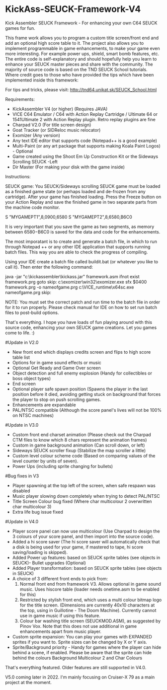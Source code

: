 # KickAss-SEUCK-Framework-V4
Kick Assembler SEUCK Framework - For enhancing your own C64 SEUCK games for fun. 

This frame work allows you to program a custom title screen/front end and add an optional high score table to it. The project also allows you to implement programmable in game enhancements, to make your game even more interesting. For example power ups, shield, smart bomb features, etc. The entire code is self-explanatory and should hopefully help you learn to enhance your SEUCK master pieces and share with the community. The majority of source code is based on the TND SEUCK School tutorials. Where credit goes to those who have provided the tips which have been implemented inside this framework:

For tips and tricks, please visit:
http://tnd64.unikat.sk/SEUCK_School.html

Requirements:

* KickAssembler V4 (or higher) (Requires JAVA)
* VICE C64 Emulator / C64 with Action Replay Cartridge / Ultimate 64 or 1541Ultimate 2 with Action Replay plugin. Retro replay plugins are fine
* Charpad V2.0 (For title screen design)
* Goat Tracker (or SIDReloc music relocator)
* Exomizer (Any version)
* Any text IDE editor that supports code (Notepad++ is a good example)
* Multi-Paint (or any art package that supports making Koala Paint Logos) - Optional
* Game created using the Shoot Em Up Construction Kit or the Sideways Scrolling SEUCK -Left
* Dir Master (For making your disk with the game inside)

Instructions:

SEUCK game:
You SEUCK/Sideways scrolling SEUCK game must be loaded as a finished game state (or perhaps loaded and de-frozen from any cartridge). After your game has finished loading. Press the Freeze button on your Action Replay and save the finished game in two separate parts from the machine code monitor. 

S "MYGAMEPT1",8,0900,6580
S "MYGAMEPT2",8,6580,B6C0

It is very important that you save the game as two segments, as memory between $6580-$B6C0 is saved for the data and code for the enhancements.

The most imporatant is to create and generate a batch file, in which to run through Notepad ++ or any other IDE application that supports running batch files. This way you are able to check the progress of compiling.

Using your IDE create a batch file called buildit.bat (or whatever you like to call it). Then enter the following command:

java -jar "c:\kickassembler\kickass.jar" framework.asm 
ifnot exist framework.prg goto skip:
c:\exomizer\win32\exomizer.exe sfx $0400 framework.prg -o nameofgame.prg
c:\VICE_runtime\x64sc.exe nameofgame.prg
skip:

NOTE: You must set the correct patch and run time to the batch file in order for it to run properly.  Please check manual for IDE on how to set run batch files to post-build options.

That's everything. I hope you have loads of fun playing around with this source code, enhancing your own SEUCK game creations. Let you games come to life. :)

#Update in V2.0 

* New front end which displays credits screen and flips to high score table list
* Options for in game sound effects or music 
* Optional Get Ready and Game Over screen
* Object detection and full enemy explosion (Handy for collectibles or boss object types)
* End screen
* Optional player safe spawn position (Spawns the player in the last position before  it died, avoiding getting stuck on background that forces the player to stop on push scrolling games. 
* Enhancements are expandable
* PAL/NTSC compatible (Although the score panel's lives will not be 100% on NTSC machines)

#Update in V3.0

* Custom front end charset animation (Please check out the Charpad CTM files to know which 8 chars represent the animation frames)
* Custom in game background animation (Can scroll down, or left) 
* Sideways SEUCK scroller fixup (Stabilize the map scroller a little)
* Custom level colour scheme code (Based on comparing values of the level counter by units of seven).
* Power Ups (including sprite changing for bullets)

#Bug fixes in V3

* Player spawning at the top left of the screen, when safe respawn was disabled
* Music player slowing down completely when trying to detect PAL/NTSC 
* Title Screen Colour bug fixed (Where char multicolour 2 overwritten char multicolour 3)
* Extra life bug issue fixed

#Update in V4.0

* Player score panel can now use multicolour (Use Charpad to design the 3 colours of your score panel, and then import into the source code).
* Added a hi score saver (The hi score saver will automatically check that a disk is being used for your game, if mastered to tape, hi score saving/loading is skipped).
* Added Power up features: based on SEUCK sprite tables (see objects in SEUCK)- Bullet upgrades (Optional)
* Added Player transformation: based on SEUCK sprite tables (see objects in SEUCK)
* A choice of 3 different front ends to pick from:
  1. Normal front end from framework V3. Allows optional in game sound music. Uses hiscore table (loader needs onetime.asm to be enabled for this)
  2. Restricted by stylish front end, which uses a multi colour bitmap logo for the title screen. (Dimensions are currently 40x10 characters at the top, using in Guillotine - The Doom Machine). Currently cannot use in game music if using this feature.
  3. Colour bar washing title screen (SEUCKMOD.ASM), as suggested by Pinov Vox. Note that this does not use additional in game enhancements apart from music player.
* Custom sprite expansion: You can play your games with EXPANDED sprites if you want to. Sprite sizes can be changed by X or Y axis.
* Sprite/Background priority - Handy for games where the player can hide behind a scene, if enabled. Please be aware that the sprite can hide behind the colours Background Multicolour 2 and Char Colours

That's everything featured. Older features are still supported in V4.0.

V5.0 coming later in 2022. I'm mainly focusing on Cruiser-X 79 as a main project at the moment.



